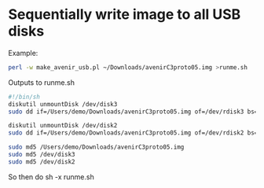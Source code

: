 Sequentially write image to all USB disks
=========================================
Example:
```sh
perl -w make_avenir_usb.pl ~/Downloads/avenirC3proto05.img >runme.sh
```
Outputs to runme.sh
```sh
#!/bin/sh
diskutil unmountDisk /dev/disk3
sudo dd if=/Users/demo/Downloads/avenirC3proto05.img of=/dev/rdisk3 bs=1m

diskutil unmountDisk /dev/disk2
sudo dd if=/Users/demo/Downloads/avenirC3proto05.img of=/dev/rdisk2 bs=1m

sudo md5 /Users/demo/Downloads/avenirC3proto05.img
sudo md5 /dev/disk3
sudo md5 /dev/disk2
```
So then do sh -x runme.sh